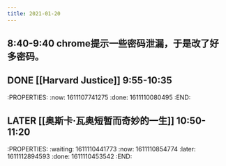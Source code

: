 ```yaml
---
title: 2021-01-20
---
```


## 8:40-9:40 chrome提示一些密码泄漏，于是改了好多密码。
## DONE [[Harvard Justice]] 9:55-10:35
:PROPERTIES:
:now: 1611107741275
:done: 1611110080495
:END:
## LATER [[奥斯卡·瓦奥短暂而奇妙的一生]] 10:50-11:20
:PROPERTIES:
:waiting: 1611110441773
:now: 1611110854774
:later: 1611112894593
:done: 1611110453542
:END:
##
##
